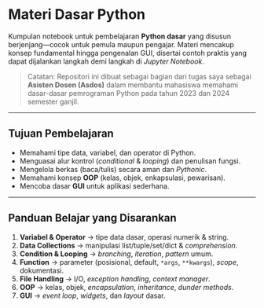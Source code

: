 # Materi Dasar Python

Kumpulan notebook untuk pembelajaran **Python dasar** yang disusun berjenjang—cocok untuk pemula maupun pengajar. Materi mencakup konsep fundamental hingga pengenalan GUI, disertai contoh praktis yang dapat dijalankan langkah demi langkah di *Jupyter Notebook*.

> Catatan: Repositori ini dibuat sebagai bagian dari tugas saya sebagai **Asisten Dosen (Asdos)** dalam membantu mahasiswa memahami dasar-dasar pemrograman Python pada tahun 2023 dan 2024 semester ganjil.

---

## Tujuan Pembelajaran

- Memahami tipe data, variabel, dan operator di Python.  
- Menguasai alur kontrol (*conditional* & *looping*) dan penulisan fungsi.  
- Mengelola berkas (baca/tulis) secara aman dan *Pythonic*.  
- Memahami konsep **OOP** (kelas, objek, enkapsulasi, pewarisan).  
- Mencoba dasar **GUI** untuk aplikasi sederhana.

---

## Panduan Belajar yang Disarankan

1. **Variabel & Operator** → tipe data dasar, operasi numerik & string.  
2. **Data Collections** → manipulasi list/tuple/set/dict & *comprehension*.  
3. **Condition & Looping** → *branching*, *iteration*, *pattern* umum.  
4. **Function** → parameter (posisional, default, `*args`, `**kwargs`), *scope*, dokumentasi.  
5. **File Handling** → I/O, *exception handling*, *context manager*.  
6. **OOP** → kelas, objek, *encapsulation*, *inheritance*, *dunder methods*.  
7. **GUI** → *event loop*, *widgets*, dan *layout* dasar.
